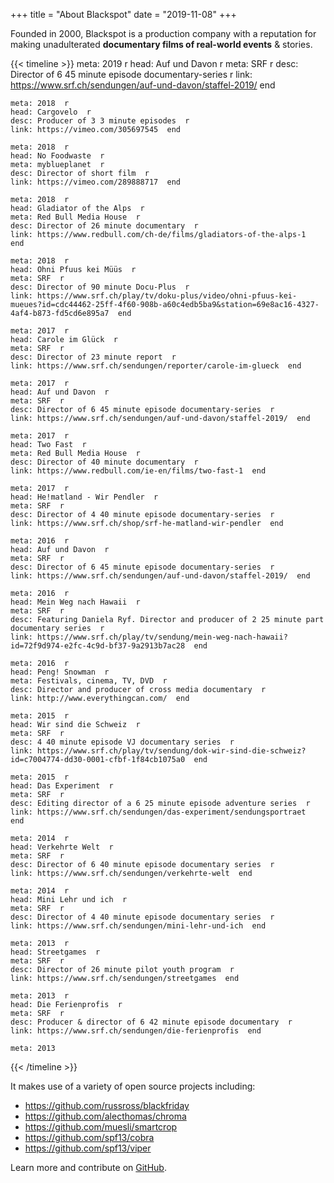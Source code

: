+++
title = "About Blackspot"
date = "2019-11-08"
+++

Founded in 2000, Blackspot is a production company with a reputation for making unadulterated **documentary films of real-world events** & stories.

{{< timeline >}}
    meta: 2019  r
    head: Auf und Davon  r
    meta: SRF  r
    desc: Director of 6 45 minute episode documentary-series  r
    link: https://www.srf.ch/sendungen/auf-und-davon/staffel-2019/  end

    meta: 2018  r
    head: Cargovelo  r
    desc: Producer of 3 3 minute episodes  r
    link: https://vimeo.com/305697545  end

    meta: 2018  r
    head: No Foodwaste  r
    meta: myblueplanet  r
    desc: Director of short film  r
    link: https://vimeo.com/289888717  end

    meta: 2018  r
    head: Gladiator of the Alps  r
    meta: Red Bull Media House  r
    desc: Director of 26 minute documentary  r
    link: https://www.redbull.com/ch-de/films/gladiators-of-the-alps-1  end

    meta: 2018  r
    head: Ohni Pfuus kei Müüs  r
    meta: SRF  r
    desc: Director of 90 minute Docu-Plus  r
    link: https://www.srf.ch/play/tv/doku-plus/video/ohni-pfuus-kei-mueues?id=cdc44462-25ff-4f60-908b-a60c4edb5ba9&station=69e8ac16-4327-4af4-b873-fd5cd6e895a7  end

    meta: 2017  r
    head: Carole im Glück  r
    meta: SRF  r
    desc: Director of 23 minute report  r
    link: https://www.srf.ch/sendungen/reporter/carole-im-glueck  end

    meta: 2017  r
    head: Auf und Davon  r
    meta: SRF  r
    desc: Director of 6 45 minute episode documentary-series  r
    link: https://www.srf.ch/sendungen/auf-und-davon/staffel-2019/  end

    meta: 2017  r
    head: Two Fast  r
    meta: Red Bull Media House  r
    desc: Director of 40 minute documentary  r
    link: https://www.redbull.com/ie-en/films/two-fast-1  end

    meta: 2017  r
    head: He!matland - Wir Pendler  r
    meta: SRF  r
    desc: Director of 4 40 minute episode documentary-series  r
    link: https://www.srf.ch/shop/srf-he-matland-wir-pendler  end

    meta: 2016  r
    head: Auf und Davon  r
    meta: SRF  r
    desc: Director of 6 45 minute episode documentary-series  r
    link: https://www.srf.ch/sendungen/auf-und-davon/staffel-2019/  end

    meta: 2016  r
    head: Mein Weg nach Hawaii  r
    meta: SRF  r
    desc: Featuring Daniela Ryf. Director and producer of 2 25 minute part documentary series  r
    link: https://www.srf.ch/play/tv/sendung/mein-weg-nach-hawaii?id=72f9d974-e2fc-4c9d-bf37-9a2913b7ac28  end

    meta: 2016  r
    head: Peng! Snowman  r
    meta: Festivals, cinema, TV, DVD  r
    desc: Director and producer of cross media documentary  r
    link: http://www.everythingcan.com/  end

    meta: 2015  r
    head: Wir sind die Schweiz  r
    meta: SRF  r
    desc: 4 40 minute episode VJ documentary series  r
    link: https://www.srf.ch/play/tv/sendung/dok-wir-sind-die-schweiz?id=c7004774-dd30-0001-cfbf-1f84cb1075a0  end

    meta: 2015  r
    head: Das Experiment  r
    meta: SRF  r
    desc: Editing director of a 6 25 minute episode adventure series  r
    link: https://www.srf.ch/sendungen/das-experiment/sendungsportraet  end
    
    meta: 2014  r
    head: Verkehrte Welt  r
    meta: SRF  r
    desc: Director of 6 40 minute episode documentary series  r
    link: https://www.srf.ch/sendungen/verkehrte-welt  end

    meta: 2014  r
    head: Mini Lehr und ich  r
    meta: SRF  r
    desc: Director of 4 40 minute episode documentary series  r
    link: https://www.srf.ch/sendungen/mini-lehr-und-ich  end

    meta: 2013  r
    head: Streetgames  r
    meta: SRF  r
    desc: Director of 26 minute pilot youth program  r
    link: https://www.srf.ch/sendungen/streetgames  end

    meta: 2013  r
    head: Die Ferienprofis  r
    meta: SRF  r
    desc: Producer & director of 6 42 minute episode documentary  r
    link: https://www.srf.ch/sendungen/die-ferienprofis  end

    meta: 2013


{{< /timeline >}}







It makes use of a variety of open source projects including:

* https://github.com/russross/blackfriday
* https://github.com/alecthomas/chroma
* https://github.com/muesli/smartcrop
* https://github.com/spf13/cobra
* https://github.com/spf13/viper

Learn more and contribute on [GitHub](https://github.com/gohugoio).

